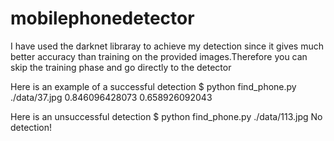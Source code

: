 # mobilephonedetector


I have used the darknet libraray to achieve my detection since it gives much better accuracy than training on the provided images.Therefore you can skip the training phase and go directly to the detector

Here is an example of a successful detection
$ python find_phone.py ./data/37.jpg
0.846096428073 0.658926092043

Here is an unsuccessful detection
$ python find_phone.py ./data/113.jpg
No detection!

